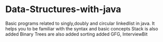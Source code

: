 # Data-Structures-with-java
Basic programs related to singly,doubly and circular linkedlist in java.
It helps you to be familiar with the syntax and basic concepts
Stack is also added
Binary Trees are also added
sorting added
GFG, InterviewBit
